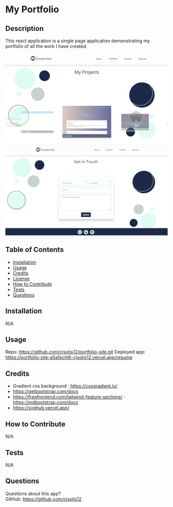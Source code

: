 # My Portfolio

  ## Description
 This react application is a single page application demonstrating my portfolio of all the work I have created.

![Image Description](src/components/images/websiteScreenShot.png)
![Image Description](src/components/images/websiteScreenShot2.png)

  ## Table of Contents
  * [Installation](#installation)
  * [Usage](#usage)
  * [Credits](#credits)
  * [License](#license)
  * [How to Contribute](#how-to-contribute)
  * [Tests](#tests)
  * [Questions](#questions)
  
  ## Installation
  N/A

  ## Usage
  Repo: https://github.com/cjsolis12/portfolio-site.git
  Deployed app: https://portfolio-site-a5a1echl6-cjsolis12.vercel.app/resume 


  ## Credits

  - Gradient css background : https://cssgradient.io/    
  - [https://getbootstrap.com/docs   ](https://tailwindui.com/components)
  - https://freefrontend.com/tailwind-feature-sections/
  -[ https://mdbootstrap.com/docs ](https://react-icons.github.io/react-icons/)
  - https://svghub.vercel.app/
  

  ## How to Contribute
  N/A

  ## Tests
  N/A

  ## Questions
  Questions about this app?  
  GitHub: https://github.com/cjsolis12  
